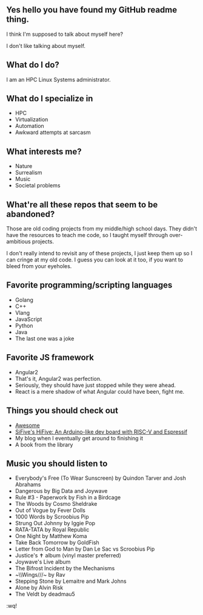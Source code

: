 ## Yes hello you have found my GitHub readme thing.

I think I'm supposed to talk about myself here?

I don't like talking about myself.

## What do I do?

I am an HPC Linux Systems administrator.

## What do I specialize in

* HPC
* Virtualization
* Automation
* Awkward attempts at sarcasm

## What interests me?

* Nature
* Surrealism
* Music
* Societal problems

## What're all these repos that seem to be abandoned?

Those are old coding projects from my middle/high school days.  They didn't have the resources to teach me code, so I taught myself through over-ambitious projects.

I don't really intend to revisit any of these projects, I just keep them up so I can cringe at my old code.  I guess you can look at it too, if you want to bleed from your eyeholes.

## Favorite programming/scripting languages

* Golang
* C++
* Vlang
* JavaScript
* Python
* Java
* The last one was a joke

## Favorite JS framework

* Angular2
* That's it, Angular2 was perfection.
* Seriously, they should have just stopped while they were ahead.
* React is a mere shadow of what Angular could have been, fight me.

## Things you should check out

* [Awesome](https://github.com/sindresorhus/awesome)
* [SiFive's HiFive: An Arduino-like dev board with RISC-V and Espressif](https://www.sifive.com/boards/hifive1-rev-b)
* My blog when I eventually get around to finishing it
* A book from the library

## Music you should listen to

* Everybody's Free (To Wear Sunscreen) by Quindon Tarver and Josh Abrahams
* Dangerous by Big Data and Joywave
* Rule #3 - Paperwork by Fish in a Birdcage
* The Woods by Cosmo Sheldrake
* Out of Vogue by Fever Dolls
* 1000 Words by Scroobius Pip
* Strung Out Johnny by Iggie Pop
* RATA-TATA by Royal Republic
* One Night by Matthew Koma
* Take Back Tomorrow by GoldFish
* Letter from God to Man by Dan Le Sac vs Scroobius Pip
* Justice's ✝ album (vinyl master preferred)
* Joywave's Live album
* The Bifrost Incident by the Mechanisms
* \~\\\Wings///\~ by Rav
* Stepping Stone by Lemaitre and Mark Johns
* Alone by Alvin Risk
* The Veldt by deadmau5

:wq!
